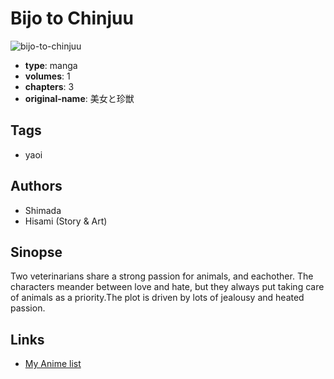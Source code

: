 # Bijo to Chinjuu

![bijo-to-chinjuu](https://cdn.myanimelist.net/images/manga/5/146999.jpg)

-   **type**: manga
-   **volumes**: 1
-   **chapters**: 3
-   **original-name**: 美女と珍獣

## Tags

-   yaoi

## Authors

-   Shimada
-   Hisami (Story & Art)

## Sinopse

Two veterinarians share a strong passion for animals, and eachother. The characters meander between love and hate, but they always put taking care of animals as a priority.The plot is driven by lots of jealousy and heated passion.

## Links

-   [My Anime list](https://myanimelist.net/manga/2364/Bijo_to_Chinjuu)
